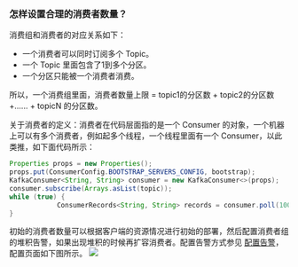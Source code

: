 
### 怎样设置合理的消费者数量？

消费组和消费者的对应关系如下：
- 一个消费者可以同时订阅多个 Topic。
- 一个 Topic 里面包含了1到多个分区。
- 一个分区只能被一个消费者消费。

所以，一个消费组里面，消费者数量上限 = topic1的分区数 + topic2的分区数 +...... + topicN 的分区数。

关于消费者的定义：消费者在代码层面指的是一个 Consumer 的对象，一个机器上可以有多个消费者，例如起多个线程，一个线程里面有一个 Consumer，以此类推，如下面代码所示：
```java
Properties props = new Properties();
props.put(ConsumerConfig.BOOTSTRAP_SERVERS_CONFIG, bootstrap);
KafkaConsumer<String, String> consumer = new KafkaConsumer<>(props);
consumer.subscribe(Arrays.asList(topic));
while (true) {
            ConsumerRecords<String, String> records = consumer.poll(100);
}
```
初始的消费者数量可以根据客户端的资源情况进行初始的部署，然后配置消费者组的堆积告警，如果出现堆积的时候再扩容消费者。配置告警方式参见 [配置告警](https://intl.cloud.tencent.com/document/product/597/40976)，配置页面如下图所示。
![](https://main.qcloudimg.com/raw/8c10d954b79dc191a9ce173e3063f605.png)



